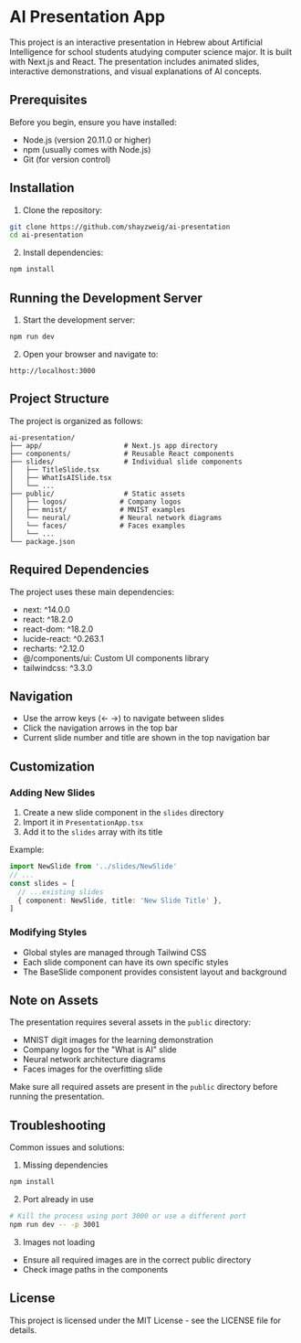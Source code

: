 # AI Presentation App

This project is an interactive presentation in Hebrew about Artificial Intelligence for school students atudying computer science major. It is built with Next.js and React. The presentation includes animated slides, interactive demonstrations, and visual explanations of AI concepts.

## Prerequisites

Before you begin, ensure you have installed:
- Node.js (version 20.11.0 or higher)
- npm (usually comes with Node.js)
- Git (for version control)

## Installation

1. Clone the repository:
```bash
git clone https://github.com/shayzweig/ai-presentation
cd ai-presentation
```

2. Install dependencies:
```bash
npm install
```

## Running the Development Server

1. Start the development server:
```bash
npm run dev
```

2. Open your browser and navigate to:
```
http://localhost:3000
```

## Project Structure

The project is organized as follows:
```
ai-presentation/
├── app/                    # Next.js app directory
├── components/             # Reusable React components
├── slides/                 # Individual slide components
│   ├── TitleSlide.tsx
│   ├── WhatIsAISlide.tsx
│   └── ...
├── public/                 # Static assets
│   ├── logos/             # Company logos
│   ├── mnist/             # MNIST examples
│   └── neural/            # Neural network diagrams
│   └── faces/             # Faces examples
│   └── ...
└── package.json
```

## Required Dependencies

The project uses these main dependencies:
- next: ^14.0.0
- react: ^18.2.0
- react-dom: ^18.2.0
- lucide-react: ^0.263.1
- recharts: ^2.12.0
- @/components/ui: Custom UI components library
- tailwindcss: ^3.3.0

## Navigation

- Use the arrow keys (← →) to navigate between slides
- Click the navigation arrows in the top bar
- Current slide number and title are shown in the top navigation bar

## Customization

### Adding New Slides

1. Create a new slide component in the `slides` directory
2. Import it in `PresentationApp.tsx`
3. Add it to the `slides` array with its title

Example:
```typescript
import NewSlide from '../slides/NewSlide'
// ...
const slides = [
  // ...existing slides
  { component: NewSlide, title: 'New Slide Title' },
]
```

### Modifying Styles

- Global styles are managed through Tailwind CSS
- Each slide component can have its own specific styles
- The BaseSlide component provides consistent layout and background

## Note on Assets

The presentation requires several assets in the `public` directory:
- MNIST digit images for the learning demonstration
- Company logos for the "What is AI" slide
- Neural network architecture diagrams
- Faces images for the overfitting slide

Make sure all required assets are present in the `public` directory before running the presentation.

## Troubleshooting

Common issues and solutions:

1. Missing dependencies
```bash
npm install
```

2. Port already in use
```bash
# Kill the process using port 3000 or use a different port
npm run dev -- -p 3001
```

3. Images not loading
- Ensure all required images are in the correct public directory
- Check image paths in the components

## License

This project is licensed under the MIT License - see the LICENSE file for details.